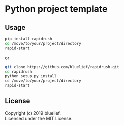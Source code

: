 # Python project template

## Usage

```sh
pip install rapidrush
cd /move/to/your/project/directory
rapid-start
```

or

```sh
git clone https://github.com/bluelief/rapidrush.git
cd rapidrush
python setup.py install
cd /move/to/your/project/directory
rapid-start
```


## License

Copyright (c) 2019 bluelief.  
Licensed under the MIT License.  

